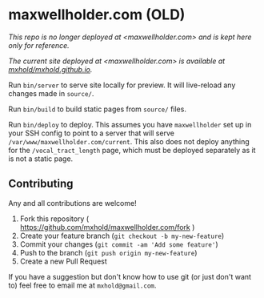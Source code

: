 # maxwellholder.com (OLD)

*This repo is no longer deployed at <maxwellholder.com> and is kept here only
for reference.*

*The current site deployed at <maxwellholder.com> is available at
[mxhold/mxhold.github.io](https://github.com/mxhold/mxhold.github.io).*

Run `bin/server` to serve site locally for preview. It will live-reload any
changes made in `source/`.

Run `bin/build` to build static pages from `source/` files.

Run `bin/deploy` to deploy. This assumes you have `maxwellholder` set up in your
SSH config to point to a server that will serve
`/var/www/maxwellholder.com/current`. This also does not deploy anything for the
`/vocal_tract_length` page, which must be deployed separately as it is not a
static page.

## Contributing

Any and all contributions are welcome!

1. Fork this repository ( https://github.com/mxhold/maxwellholder.com/fork )
2. Create your feature branch (`git checkout -b my-new-feature`)
3. Commit your changes (`git commit -am 'Add some feature'`)
4. Push to the branch (`git push origin my-new-feature`)
5. Create a new Pull Request

If you have a suggestion but don't know how to use git (or just don't want to)
feel free to email me at `mxhold@gmail.com`.
